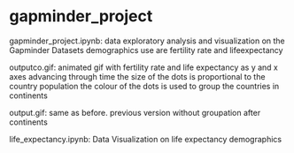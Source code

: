 # gapminder_project

gapminder_project.ipynb:
data exploratory analysis and visualization on the Gapminder Datasets
demographics use are fertility rate and lifeexpectancy

outputco.gif: animated gif with fertility rate and life expectancy as y and x axes advancing through time
the size of the dots is proportional to the country population
the colour of the dots is used to group the countries in continents

output.gif: same as before. previous version without groupation after continents

life_expectancy.ipynb: Data Visualization on life expectancy demographics 
